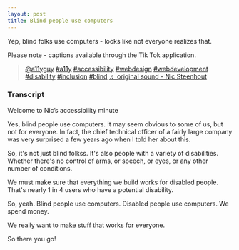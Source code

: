 ```yaml
---
layout: post
title: Blind people use computers
---
```

Yep, blind folks use computers - looks like not everyone realizes that.

Please note - captions available through the Tik Tok application.

<blockquote class="tiktok-embed" cite="https://www.tiktok.com/@a11yguy/video/7055386261271465221" data-video-id="7055386261271465221" style="max-width: 605px;min-width: 325px;" > <section> <a target="_blank" title="@a11yguy" href="https://www.tiktok.com/@a11yguy">@a11yguy</a> <a title="a11y" target="_blank" href="https://www.tiktok.com/tag/a11y">#a11y</a> <a title="accessibility" target="_blank" href="https://www.tiktok.com/tag/accessibility">#accessibility</a> <a title="webdesign" target="_blank" href="https://www.tiktok.com/tag/webdesign">#webdesign</a> <a title="webdevelopment" target="_blank" href="https://www.tiktok.com/tag/webdevelopment">#webdevelopment</a> <a title="disability" target="_blank" href="https://www.tiktok.com/tag/disability">#disability</a> <a title="inclusion" target="_blank" href="https://www.tiktok.com/tag/inclusion">#inclusion</a> <a title="blind" target="_blank" href="https://www.tiktok.com/tag/blind">#blind</a> <a target="_blank" title="♬ original sound - Nic Steenhout" href="https://www.tiktok.com/music/original-sound-7055386244729031429">♬ original sound - Nic Steenhout</a> </section> </blockquote> <script async src="https://www.tiktok.com/embed.js"></script>

### Transcript

Welcome to Nic’s accessibility minute

Yes, blind people use computers. It may seem obvious to some of us, but not for everyone. In fact, the chief technical officer of a fairly large company was very surprised a few years ago when I told her about this. 

So, it's not just blind folkss. It's also people with a variety of disabilities. Whether there's no control of arms, or speech, or eyes, or any other number of conditions. 

We must make sure that everything we build works for disabled people. That's nearly 1 in 4 users who have a potential disability.

So, yeah. Blind people use computers. Disabled people use computers. We spend money.

We really want to make stuff that works for everyone.

So there you go!
